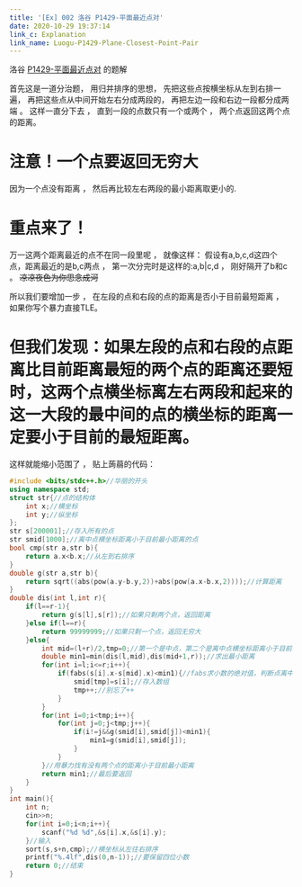```yaml
---
title: '[Ex] 002 洛谷 P1429-平面最近点对'
date: 2020-10-29 19:37:14
link_c: Explanation
link_name: Luogu-P1429-Plane-Closest-Point-Pair
---
```


洛谷 [P1429-平面最近点对](https://www.luogu.com.cn/problem/P1429) 的题解 

<!--more-->

首先这是一道分治题， 用归并排序的思想， 先把这些点按横坐标从左到右排一遍， 再把这些点从中间开始左右分成两段的， 再把左边一段和右边一段都分成两端 。 这样一直分下去 ， 直到一段的点数只有一个或两个 ， 两个点返回这两个点的距离。

# 注意！一个点要返回无穷大

因为一个点没有距离 ， 然后再比较左右两段的最小距离取更小的.

# 重点来了！

万一这两个距离最近的点不在同一段里呢 ， 就像这样： 假设有a,b,c,d这四个点，距离最近的是b,c两点 ， 第一次分完时是这样的:a,b|c,d ， 刚好隔开了b和c 。 ~~凉凉夜色为你思念成河~~

所以我们要增加一步 ， 在左段的点和右段的点的距离是否小于目前最短距离 ， 如果你写个暴力直接TLE。

# 但我们发现：如果左段的点和右段的点距离比目前距离最短的两个点的距离还要短时，这两个点横坐标离左右两段和起来的这一大段的最中间的点的横坐标的距离一定要小于目前的最短距离。

这样就能缩小范围了 ， 贴上蒟蒻的代码：

```c++
#include <bits/stdc++.h>//华丽的开头
using namespace std;
struct str{//点的结构体
    int x;//横坐标
    int y;//纵坐标
};
str s[200001];//存入所有的点
str smid[1000];//离中点横坐标距离小于目前最小距离的点
bool cmp(str a,str b){
    return a.x<b.x;//从左到右排序
}
double g(str a,str b){
    return sqrt((abs(pow(a.y-b.y,2))+abs(pow(a.x-b.x,2))));//计算距离
}
double dis(int l,int r){
    if(l==r-1){
        return g(s[l],s[r]);//如果只剩两个点，返回距离
    }else if(l==r){
        return 99999999;//如果只剩一个点，返回无穷大
    }else{
        int mid=(l+r)/2,tmp=0;//第一个是中点，第二个是离中点横坐标距离小于目前最小距离的点的数量
        double min1=min(dis(l,mid),dis(mid+1,r));//求出最小距离
        for(int i=l;i<=r;i++){
            if(fabs(s[i].x-s[mid].x)<min1){//fabs求小数的绝对值，判断点离中点横坐标距离是否小于目前最小距离
                smid[tmp]=s[i];//存入数组
                tmp++;//别忘了++
            }
        }
        for(int i=0;i<tmp;i++){
            for(int j=0;j<tmp;j++){
                if(i!=j&&g(smid[i],smid[j])<min1){
                    min1=g(smid[i],smid[j]);
                }
            }
        }//用暴力找有没有两个点的距离小于目前最小距离
        return min1;//最后要返回
    }
}
int main(){
    int n;
    cin>>n;
    for(int i=0;i<n;i++){
        scanf("%d %d",&s[i].x,&s[i].y);
    }//输入
    sort(s,s+n,cmp);//横坐标从左往右排序
    printf("%.4lf",dis(0,n-1));//要保留四位小数
    return 0;//结束
}
```